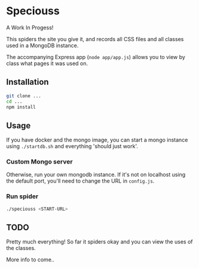# Speciouss

A Work In Progess!

This spiders the site you give it, and records all CSS files and all classes used in a MongoDB instance.

The accompanying Express app (`node app/app.js`) allows you to view by class what pages it was used on.

## Installation

~~~sh
git clone ...
cd ...
npm install
~~~

## Usage

If you have docker and the mongo image, you can start a mongo instance using `./startdb.sh` and everything 'should just work'.

### Custom Mongo server
Otherwise, run your own mongodb instance.  If it's not on localhost using the default port, you'll need to change the URL in `config.js`.

### Run spider

~~~sh
./speciouss <START-URL>
~~~


## TODO

Pretty much everything!  So far it spiders okay and you can view the uses of the classes.

More info to come..
